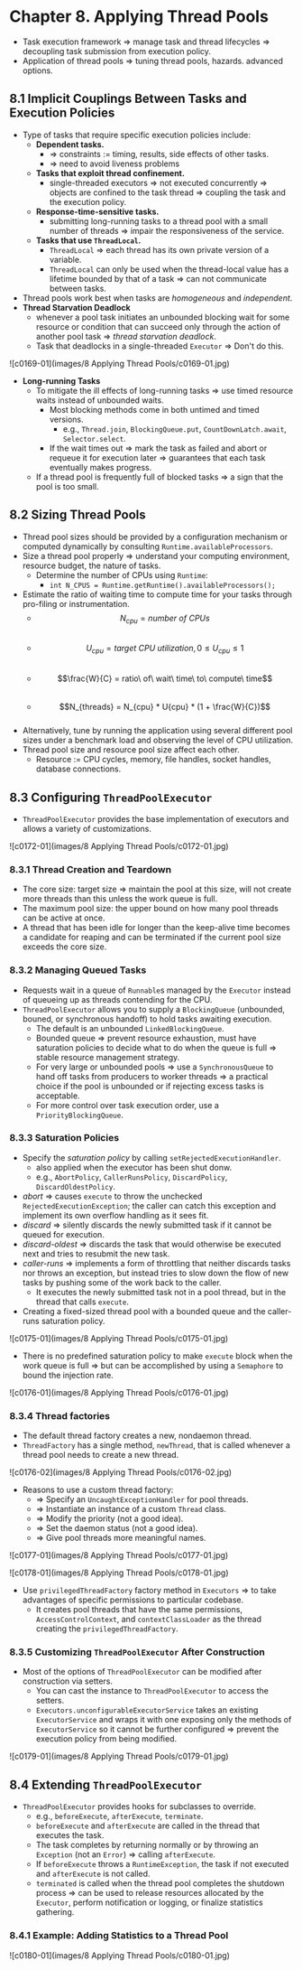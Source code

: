 # Chapter 8. Applying Thread Pools

* Task execution framework => manage task and thread lifecycles => decoupling task submission from execution policy.
* Application of thread pools => tuning thread pools, hazards. advanced options.

## 8.1 Implicit Couplings Between Tasks and Execution Policies

* Type of tasks that require specific execution policies include:
  * **Dependent tasks.**
    * => constraints := timing, results, side effects of other tasks.
    * => need to avoid liveness problems
  * **Tasks that exploit thread confinement.**
    * single-threaded executors => not executed concurrently => objects are confined to the task thread => coupling the task and the execution policy.
  * **Response-time-sensitive tasks.**
    * submitting long-running tasks to a thread pool with a small number of threads => impair the responsiveness of the service.
  * **Tasks that use `ThreadLocal`.**
    * `ThreadLocal` => each thread has its own private version of a variable.
    * `ThreadLocal` can only be used when the thread-local value has a lifetime bounded by that of a task => can not communicate between tasks.
* Thread pools work best when tasks are *homogeneous* and *independent*.
* **Thread Starvation Deadlock**
  * whenever a pool task initiates an unbounded blocking wait for some resource or condition that can succeed only through the action of another pool task => *thread starvation deadlock*.
  * Task that deadlocks in a single-threaded `Executor` => Don't do this.

![c0169-01](images/8 Applying Thread Pools/c0169-01.jpg)

* **Long-running Tasks**
  * To mitigate the ill effects of long-running tasks => use timed resource waits instead of unbounded waits.
    * Most blocking methods come in both untimed and timed versions.
      * e.g., `Thread.join`, `BlockingQueue.put`, `CountDownLatch.await`, `Selector.select`.
    * If the wait times out => mark the task as failed and abort or requeue it for execution later => guarantees that each task eventually makes progress.
  * If a thread pool is frequently full of blocked tasks => a sign that the pool is too small.

## 8.2 Sizing Thread Pools

* Thread pool sizes should be provided by a configuration mechanism or computed dynamically by consulting `Runtime.availableProcessors`.
* Size a thread pool properly => understand your computing environment, resource budget, the nature of tasks.
  * Determine the number of CPUs using `Runtime`:
    * `int N_CPUS = Runtime.getRuntime().availableProcessors();`
* Estimate the ratio of waiting time to compute time for your tasks through pro-filing or instrumentation.
  * $$N_{cpu} = number\ of \ CPUs$$​
  * $$U_{cpu} = target\ CPU\ utilization, 0 \le U_{cpu} \le 1$$​
  * $$\frac{W}{C} = ratio\ of\ wait\ time\ to\ compute\ time$$​
  * $$N_{threads} = N_{cpu} * U{cpu} * (1 + \frac{W}{C})$$​
* Alternatively, tune by running the application using several different pool sizes under a benchmark load and observing the level of CPU utilization.
* Thread pool size and resource pool size affect each other.
  * Resource := CPU cycles, memory, file handles, socket handles, database connections.

## 8.3 Configuring `ThreadPoolExecutor`

* `ThreadPoolExecutor` provides the base implementation of executors and allows a variety of customizations.

![c0172-01](images/8 Applying Thread Pools/c0172-01.jpg)

### 8.3.1 Thread Creation and Teardown

* The core size: target size => maintain the pool at this size, will not create more threads than this unless the work queue is full.
* The maximum pool size: the upper bound on how many pool threads can be active at once.
* A thread that has been idle for longer than the keep-alive time becomes a candidate for reaping and can be terminated if the current pool size exceeds the core size.

### 8.3.2 Managing Queued Tasks

* Requests wait in a queue of `Runnable`s managed by the `Executor` instead of queueing up as threads contending for the CPU.
* `ThreadPoolExecutor` allows you to supply a `BlockingQueue` (unbounded, bouned, or synchronous handoff) to hold tasks awaiting execution.
  * The default is an unbounded `LinkedBlockingQueue`.
  * Bounded queue => prevent resource exhaustion, must have saturation policies to decide what to do when the queue is full => stable resource management strategy.
  * For very large or unbounded pools => use a `SynchronousQueue` to hand off tasks from producers to worker threads => a practical choice if the pool is unbounded or if rejecting excess tasks is acceptable.
  * For more control over task execution order, use a `PriorityBlockingQueue`.

### 8.3.3 Saturation Policies

* Specify the *saturation policy* by calling `setRejectedExecutionHandler`.
  * also applied when the executor has been shut donw.
  * e.g., `AbortPolicy`, `CallerRunsPolicy`, `DiscardPolicy`, `DiscardOldestPolicy`.
* *abort* => causes `execute` to throw the unchecked `RejectedExecutionException`; the caller can catch this exception and implement its own overflow handling as it sees fit.
* *discard* => silently discards the newly submitted task if it cannot be queued for execution.
* *discard-oldest* => discards the task that would otherwise be executed next and tries to resubmit the new task.
* *caller-runs* => implements a form of throttling that neither discards tasks nor throws an exception, but instead tries to slow down the flow of new tasks by pushing some of the work back to the caller.
  * It executes the newly submitted task not in a pool thread, but in the thread that calls `execute`.
* Creating a fixed-sized thread pool with a bounded queue and the caller-runs saturation policy.

![c0175-01](images/8 Applying Thread Pools/c0175-01.jpg)

* There is no predefined saturation policy to make `execute` block when the work queue is full => but can be accomplished by using a `Semaphore` to bound the injection rate.

![c0176-01](images/8 Applying Thread Pools/c0176-01.jpg)

### 8.3.4 Thread factories

* The default thread factory creates a new, nondaemon thread.
* `ThreadFactory` has a single method, `newThread`, that is called whenever a thread pool needs to create a new thread.

![c0176-02](images/8 Applying Thread Pools/c0176-02.jpg)

* Reasons to use a custom thread factory:
  * => Specify an `UncaughtExceptionHandler` for pool threads.
  * => Instantiate an instance of a custom `Thread` class.
  * => Modify the priority (not a good idea).
  * => Set the daemon status (not a good idea).
  * => Give pool threads more meaningful names.

![c0177-01](images/8 Applying Thread Pools/c0177-01.jpg)

![c0178-01](images/8 Applying Thread Pools/c0178-01.jpg)

* Use `privilegedThreadFactory` factory method in `Executors` => to take advantages of specific permissions to particular codebase.
  * It creates pool threads that have the same permissions, `AccessControlContext`, and `contextClassLoader` as the thread creating the `privilegedThreadFactory`.

### 8.3.5 Customizing `ThreadPoolExecutor` After Construction

* Most of the options of `ThreadPoolExecutor` can be modified after construction via setters.
  * You can cast the instance to `ThreadPoolExecutor` to access the setters.
  * `Executors.unconfigurableExecutorService` takes an existing `ExecutorService` and wraps it with one exposing only the methods of `ExecutorService` so it cannot be further configured => prevent the execution policy from being modified.

![c0179-01](images/8 Applying Thread Pools/c0179-01.jpg)

## 8.4 Extending `ThreadPoolExecutor`

* `ThreadPoolExecutor` provides hooks for subclasses to override.
  * e.g., `beforeExecute`, `afterExecute`, `terminate`.
  * `beforeExecute` and `afterExecute` are called in the thread that executes the task.
  * The task completes by returning normally or by throwing an `Exception` (not an `Error`) => calling `afterExecute`.
  * If `beforeExecute` throws a `RuntimeException`, the task if not executed and `afterExecute` is not called.
  * `terminated` is called when the thread pool completes the shutdown process => can be used to release resources allocated by the `Executor`, perform notification or logging, or finalize statistics gathering.

### 8.4.1 Example: Adding Statistics to a Thread Pool

![c0180-01](images/8 Applying Thread Pools/c0180-01.jpg)